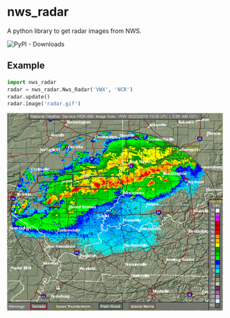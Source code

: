 # nws_radar

A python library to get radar images from NWS.

![PyPI - Downloads](https://img.shields.io/pypi/dm/nws-radar?style=flat-square)

## Example

```python
import nws_radar
radar = nws_radar.Nws_Radar('VWX', 'NCR')
radar.update()
radar.image('radar.gif')
```

![radar](images/radar.gif?raw=true "radar")

